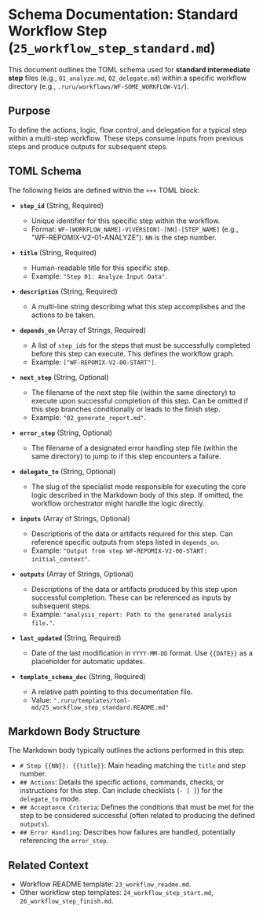 # Schema Documentation: Standard Workflow Step (`25_workflow_step_standard.md`)

This document outlines the TOML schema used for **standard intermediate step** files (e.g., `01_analyze.md`, `02_delegate.md`) within a specific workflow directory (e.g., `.ruru/workflows/WF-SOME_WORKFLOW-V1/`).

## Purpose

To define the actions, logic, flow control, and delegation for a typical step within a multi-step workflow. These steps consume inputs from previous steps and produce outputs for subsequent steps.

## TOML Schema

The following fields are defined within the `+++` TOML block:

*   **`step_id`** (String, Required)
    *   Unique identifier for this specific step within the workflow.
    *   Format: `WF-[WORKFLOW_NAME]-V[VERSION]-[NN]-[STEP_NAME]` (e.g., "WF-REPOMIX-V2-01-ANALYZE"). `NN` is the step number.

*   **`title`** (String, Required)
    *   Human-readable title for this specific step.
    *   Example: `"Step 01: Analyze Input Data"`.

*   **`description`** (String, Required)
    *   A multi-line string describing what this step accomplishes and the actions to be taken.

*   **`depends_on`** (Array of Strings, Required)
    *   A list of `step_id`s for the steps that must be successfully completed before this step can execute. This defines the workflow graph.
    *   Example: `["WF-REPOMIX-V2-00-START"]`.

*   **`next_step`** (String, Optional)
    *   The filename of the next step file (within the same directory) to execute upon successful completion of this step. Can be omitted if this step branches conditionally or leads to the finish step.
    *   Example: `"02_generate_report.md"`.

*   **`error_step`** (String, Optional)
    *   The filename of a designated error handling step file (within the same directory) to jump to if this step encounters a failure.

*   **`delegate_to`** (String, Optional)
    *   The slug of the specialist mode responsible for executing the core logic described in the Markdown body of this step. If omitted, the workflow orchestrator might handle the logic directly.

*   **`inputs`** (Array of Strings, Optional)
    *   Descriptions of the data or artifacts required for this step. Can reference specific outputs from steps listed in `depends_on`.
    *   Example: `"Output from step WF-REPOMIX-V2-00-START: initial_context"`.

*   **`outputs`** (Array of Strings, Optional)
    *   Descriptions of the data or artifacts produced by this step upon successful completion. These can be referenced as inputs by subsequent steps.
    *   Example: `"analysis_report: Path to the generated analysis file."`.

*   **`last_updated`** (String, Required)
    *   Date of the last modification in `YYYY-MM-DD` format. Use `{{DATE}}` as a placeholder for automatic updates.

*   **`template_schema_doc`** (String, Required)
    *   A relative path pointing to this documentation file.
    *   Value: `".ruru/templates/toml-md/25_workflow_step_standard.README.md"`

## Markdown Body Structure

The Markdown body typically outlines the actions performed in this step:

*   `# Step {{NN}}: {{title}}`: Main heading matching the `title` and step number.
*   `## Actions`: Details the specific actions, commands, checks, or instructions for this step. Can include checklists (`- [ ]`) for the `delegate_to` mode.
*   `## Acceptance Criteria`: Defines the conditions that must be met for the step to be considered successful (often related to producing the defined `outputs`).
*   `## Error Handling`: Describes how failures are handled, potentially referencing the `error_step`.

## Related Context

*   Workflow README template: `23_workflow_readme.md`.
*   Other workflow step templates: `24_workflow_step_start.md`, `26_workflow_step_finish.md`.